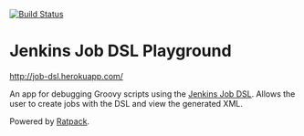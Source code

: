 [![Build Status](https://buildhive.cloudbees.com/job/sheehan/job/job-dsl-playground/badge/icon)](https://buildhive.cloudbees.com/job/sheehan/job/job-dsl-playground/)

# Jenkins Job DSL Playground

http://job-dsl.herokuapp.com/

An app for debugging Groovy scripts using the [Jenkins Job DSL](https://github.com/jenkinsci/job-dsl-plugin). Allows the user to create jobs with the DSL and view the generated XML.

Powered by [Ratpack](https://github.com/ratpack/ratpack).
